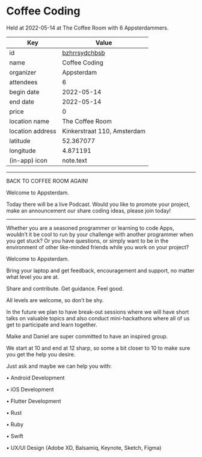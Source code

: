 # Coffee Coding
Held at 2022-05-14 at The Coffee Room with 6 Appsterdammers.
        
|Key|Value
|---|---|
|id|[bzhrrsydchbsb](https://www.meetup.com/appsterdam/events/bzhrrsydchbsb/)|
|name|Coffee Coding|
|organizer|Appsterdam|
|attendees|6|
|begin date|2022-05-14|
|end date|2022-05-14|
|price|0|
|location name|The Coffee Room|
|location address|Kinkerstraat 110, Amsterdam|
|latitude|52.367077|
|longitude|4.871191|
|(in-app) icon|note.text|

---

BACK TO COFFEE ROOM AGAIN!

Welcome to Appsterdam.

Today there will be a live Podcast. Would you like to promote your project, make an announcement our share coding ideas, please join today!

***

Whether you are a seasoned programmer or learning to code Apps, wouldn’t it be cool to run by your challenge with another programmer when you get stuck? Or you have questions, or simply want to be in the environment of other like-minded friends while you work on your project?

Welcome to Appsterdam.

Bring your laptop and get feedback, encouragement and support, no matter what level you are at.

Share and contribute. Get guidance. Feel good.

All levels are welcome, so don’t be shy.

In the future we plan to have break-out sessions where we will have short talks on valuable topics and also conduct mini-hackathons where all of us get to participate and learn together.

Maike and Daniel are super committed to have an inspired group.

We start at 10 and end at 12 sharp, so some a bit closer to 10 to make sure you get the help you desire.

Just ask and maybe we can help you with:

• Android Development

• iOS Development

• Flutter Development

• Rust

• Ruby

• Swift

• UX/UI Design (Adobe XD, Balsamiq, Keynote, Sketch, Figma)
